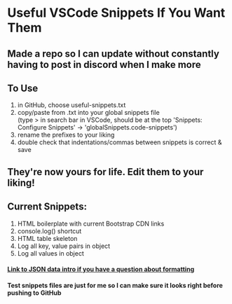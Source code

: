 # Useful VSCode Snippets If You Want Them

## Made a repo so I can update without constantly having to post in discord when I make more  

## To Use
1. in GitHub, choose useful-snippets.txt
2. copy/paste from .txt into your global snippets file  
(type > in search bar in VSCode, should be at the top 'Snippets: Configure Snippets' -> 'globalSnippets.code-snippets')
3. rename the prefixes to your liking
4. double check that indentations/commas between snippets is correct & save

## They're now yours for life. Edit them to your liking!

## Current Snippets:
1. HTML boilerplate with current Bootstrap CDN links
2. console.log() shortcut
3. HTML table skeleton
4. Log all key, value pairs in object
5. Log all values in object

#### [Link to JSON data intro if you have a question about formatting](https://stackoverflow.blog/2022/06/02/a-beginners-guide-to-json-the-data-format-for-the-internet/)

#### Test snippets files are just for me so I can make sure it looks right before pushing to GitHub